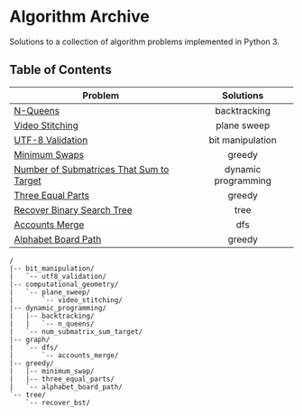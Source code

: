 # Algorithm Archive

Solutions to a collection of algorithm problems implemented in Python 3.

## Table of Contents

| Problem                                          | Solutions           |
| ------------------------------------------------ |:-------------------:|
| [N-Queens][1]                                    | backtracking        |
| [Video Stitching][2]                             | plane sweep         |
| [UTF-8 Validation][3]                            | bit manipulation    |
| [Minimum Swaps][4]                               | greedy              |
| [Number of Submatrices That Sum to Target][5]    | dynamic programming |
| [Three Equal Parts][6]                           | greedy              |
| [Recover Binary Search Tree][7]                  | tree                |
| [Accounts Merge][8]                              | dfs                 |
| [Alphabet Board Path][9]                         | greedy              |

```text
/
|-- bit_manipulation/
|   `-- utf8_validation/
|-- computational_geometry/
|   `-- plane_sweep/
|       `-- video_stitching/
|-- dynamic_programming/
|   |-- backtracking/
|   |   `-- n_queens/
|   `-- num_submatrix_sum_target/
|-- graph/
|   `-- dfs/
|       `-- accounts_merge/
|-- greedy/
|   |-- minimum_swap/
|   |-- three_equal_parts/
|   `-- alphabet_board_path/
`-- tree/
    `-- recover_bst/
```

[1]: dynamic_programming/backtracking/n_queens/
[2]: computational_geometry/plane_sweep/video_stitching/
[3]: bit_manipulation/utf8_validation/
[4]: greedy/minimum_swap/
[5]: dynamic_programming/num_submatrix_sum_target/
[6]: greedy/three_equal_parts/
[7]: tree/recover_bst/
[8]: graph/dfs/accounts_merge/
[9]: greedy/alphabet_board_path/
